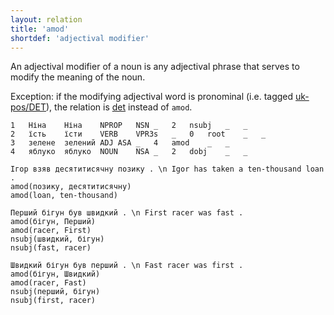 ```yaml
---
layout: relation
title: 'amod'
shortdef: 'adjectival modifier'
---
```


An adjectival modifier of a noun is any adjectival phrase that serves to modify the meaning of the noun.

Exception: if the modifying adjectival word is pronominal (i.e. tagged [uk-pos/DET]()), the relation is [det]() instead of `amod`.

<!--~~~ sdparse-->
<!--Ніна їсть зелене яблуко . \n Nina is eating a green apple .-->
<!--amod(яблуко, зелене)-->
<!--amod(apple, green)-->
<!--~~~-->

~~~ conllu
1	Ніна	Ніна	NPROP	NSN	_	2	nsubj	_	_
2	їсть	їсти	VERB	VPR3s	_	0	root	_	_
3	зелене	зелений	ADJ	ASA	_	4	amod	_	_
4	яблуко	яблуко	NOUN	NSA	_	2	dobj	_	_

~~~

~~~ sdparse
Ігор взяв десятитисячну позику . \n Igor has taken a ten-thousand loan .
amod(позику, десятитисячну)
amod(loan, ten-thousand)
~~~

~~~ sdparse
Перший бігун був швидкий . \n First racer was fast .
amod(бігун, Перший)
amod(racer, First)
nsubj(швидкий, бігун)
nsubj(fast, racer)
~~~

~~~ sdparse
Швидкий бігун був перший . \n Fast racer was first .
amod(бігун, Швидкий)
amod(racer, Fast)
nsubj(перший, бігун)
nsubj(first, racer)
~~~
